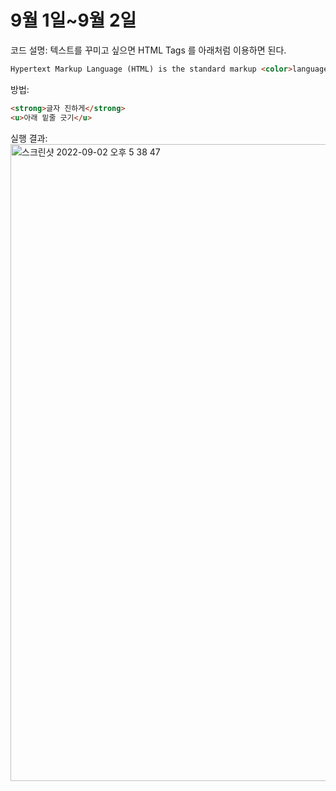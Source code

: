 # 9월 1일~9월 2일

코드 설명: 텍스트를 꾸미고 싶으면 HTML Tags 를 아래처럼 이용하면 된다. 
```html
Hypertext Markup Language (HTML) is the standard markup <color>language</color> for <strong>creating <u>web</u> pages</strong> and web applications.
```

방법: 
```html
<strong>글자 진하게</strong>
<u>아래 밑줄 긋기</u> 
```

실행 결과: 
<img width="1019" alt="스크린샷 2022-09-02 오후 5 38 47" src="https://user-images.githubusercontent.com/108469115/188099960-b72874db-a27d-4bb9-989c-942f99379d75.png">

